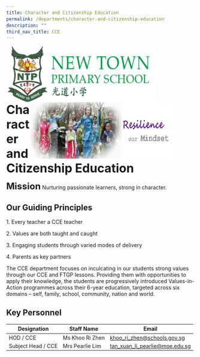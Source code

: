```yaml
---
title: Character and Citizenship Education
permalink: /departments/character-and-citizenship-education
description: ""
third_nav_title: CCE
---
```

<img src="/images/logosub.png" style="width:400px;height:150px;margin-left:0px;" align = "left">

<img src="/images/Header%20GIF.gif" style="width:380px;height:150px;margin-right:60px;" align = "right">
<br><br><br><br><br><br>

**<font size=6>Character and Citizenship Education</font>**

**<font size=5>Mission</font>**
Nurturing passionate learners, strong in character.  
  

Our Guiding Principles
----------------------


1\. Every teacher a CCE teacher

2\. Values are both taught and caught

3\. Engaging students through varied modes of delivery

4\. Parents as key partners 


The CCE department focuses on inculcating in our students strong values through our CCE and FTGP lessons. Providing them with opportunities to apply their knowledge, the students are progressively introduced Values-in-Action programmes across their 6-year education, targeted across six domains – self, family, school, community, nation and world.  

  

Key Personnel
-------------

| Designation | Staff Name | Email |
| --- | --- | --- |
| HOD / CCE | Ms Khoo Ri Zhen | [khoo\_ri\_zhen@schools.gov.sg](mailto:khoo_ri_zhen@schools.gov.sg)  |
| Subject Head / CCE | Mrs Pearlie Lim | [tan\_xuan\_li\_pearlie@moe.edu.sg](mailto:tan_xuan_li_pearlie@moe.edu.sg) |